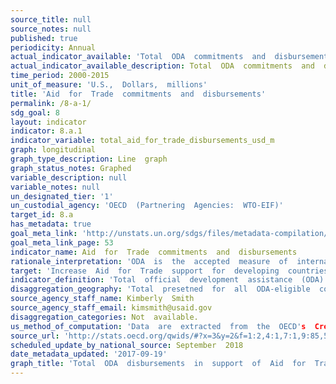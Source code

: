 ```yaml
---
source_title: null
source_notes: null
published: true
periodicity: Annual
actual_indicator_available: 'Total  ODA  commitments  and  disbursements  in  support  of  Aid  for  Trade  '
actual_indicator_available_description: Total  ODA  commitments  and  disbursements  in  support  of  Aid  for  Trade
time_period: 2000-2015
unit_of_measure: 'U.S.,  Dollars,  millions'
title: 'Aid  for  Trade  commitments  and  disbursements'
permalink: /8-a-1/
sdg_goal: 8
layout: indicator
indicator: 8.a.1
indicator_variable: total_aid_for_trade_disbursements_usd_m
graph: longitudinal
graph_type_description: Line  graph
graph_status_notes: Graphed
variable_description: null
variable_notes: null
un_designated_tier: '1'
un_custodial_agency: 'OECD  (Partnering  Agencies:  WTO-EIF)'
target_id: 8.a
has_metadata: true
goal_meta_link: 'http://unstats.un.org/sdgs/files/metadata-compilation/Metadata-Goal-8.pdf'
goal_meta_link_page: 53
indicator_name: Aid  for  Trade  commitments  and  disbursements
rationale_interpretation: 'ODA  is  the  accepted  measure  of  international  development  co-operation.  In  this  case  it  captures  aid  in  support  of  projects  and  programmes  to  improve  the  trade  and  production  capacities  of  developing  countries.'
target: 'Increase  Aid  for  Trade  support  for  developing  countries,  in  particular  least  developed  countries,  including  through  the  Enhanced  Integrated  Framework  for  Trade-Related  Technical  Assistance  to  Least  Developed  Countries.'
indicator_definition: 'Total  official  development  assistance  (ODA)  commitments  and  disbursements  that  support  aid  for  trade.  Data  expressed  in  US  millions  of  dollars.'
disaggregation_geography: 'Total  presetned  for  all  ODA-eligible  countries.  http://www.oecd.org/dac/stats/daclist.htm'
source_agency_staff_name: Kimberly  Smith
source_agency_staff_email: kimsmith@usaid.gov
disaggregation_categories: Not  available.
us_method_of_computation: 'Data  are  extracted  from  the  OECD's  Creditor  Reporting  System  (CRS)  for  selected  purpose  codes  that  have  have  been  agreed  support  aid  for  trade.  Aid  for  trade  comprises  the  following  categories:  -  technical  assistance  for  trade  policy  and  regulations  (e.g.  helping  countries  to  develop  trade  strategies,  negotiate  trade  agreements,  and  implement  their  outcomes)  -  trade-related  infrastructure  (e.g.  building  roads,  ports,  and  telecommunications  networks  to  connect  domestic  markets  to  the  global  economy)  -  productive  capacity  building,  including  trade  development  (e.g.  supporting  the  private  sector  to  exploit  their  comparative  advantages  and  diversify  their  exports)  trade-related  adjustment  (e.g.  helping  developing  countries  with  the  costs  associated  with  trade  liberalisation,  such  as  tariff  reductions,  preference  erosion,  or  declining  terms  of  trade)  -  other  trade-related  needs,  if  identified  as  trade-related  development  priorities  in  partner  countries'  national  development  strategies  http://www.oecd.org/dac/aft/aid-for-tradestatisticalqueries.htm'
source_url: 'http://stats.oecd.org/qwids/#?x=3&y=2&f=1:2,4:1,7:1,9:85,5:3,8:85,6:2014&q=1:2+4:1+7:1+9:85+5:3+8:85+6:2015,2014,2013,2012,2011,2010,2009,2008,2007,2006,2005+3:78,79,80,81,82,83,84,86,87,88,89,91,106,107,93,100,102,103,104,101,105,92,98,96,97,99,94,95,109,110,111,112,113,115,116,120,121,122,123,124,125,126,127,128,129,130,131,132,133,134,135,136,137,139,140,141,142,143,144,146,147,148,149,150,153,154,155,156,157,158,159,160,161,162,163,164,165,166,167,168,169,171,172,173,174,175,176,177,178,179,180,184,185,186,187,188,189,191+2:252,253,254,255,256,258&lock=CRS1'
scheduled_update_by_national_source: September  2018
date_metadata_updated: '2017-09-19'
graph_title: 'Total  ODA  disbursements  in  support  of  Aid  for  Trade  in  millions  of  US  dollars  '  
---
```

